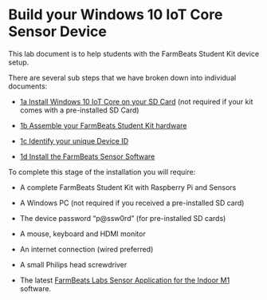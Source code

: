 Build your Windows 10 IoT Core Sensor Device
============================================

This lab document is to help students with the FarmBeats Student Kit device
setup.

There are several sub steps that we have broken down into individual documents:

-   [1a Install Windows 10 IoT Core on your SD
    Card](https://github.com/farmbeatslabs/studentkit/blob/master/Indoor-m1/1a_Install_Windows_10_IoT_Core_on_your_SD_card.md)
    (not required if your kit comes with a pre-installed SD Card)

-   [1b Assemble your FarmBeats Student Kit
    hardware](https://github.com/farmbeatslabs/studentkit/blob/master/Indoor-m1/1b_Assemble_your_FarmBeats_Student_Kit_Hardware.md)

-   [1c Identify your unique Device
    ID](https://github.com/farmbeatslabs/studentkit/blob/master/Indoor-m1/1c_Identify_your_unique_Device_ID.md)

-   [1d Install the FarmBeats Sensor
    Software](https://github.com/farmbeatslabs/studentkit/blob/master/Indoor-m1/1d_Install_the_FarmBeats_Sensor_Application_Software.md)

To complete this stage of the installation you will require:

-   A complete FarmBeats Student Kit with Raspberry Pi and Sensors

-   A Windows PC (not required if you received a pre-installed SD card)

-   The device password “p\@ssw0rd” (for pre-installed SD cards)

-   A mouse, keyboard and HDMI monitor

-   An internet connection (wired preferred)

-   A small Philips head screwdriver

-   The latest [FarmBeats Labs Sensor Application for the Indoor
    M1](https://fblassets.blob.core.windows.net/releases/FarmBeatsLabs.UWP.Headless_1.0.11.0_arm.zip)
    software.

